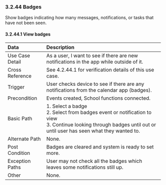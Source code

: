 ### 3.2.44 Badges

Show badges indicating how many messages, notifications, or tasks that have not been seen.

#### 3.2.44.1 View badges

| Data          | Description |
|:--------------| :--------------|
|Use Case Detail| As a user, I want to see if there are new notifications in the app while outside of it.|
|Cross Reference | See 4.2.44.1 for verification details of this use case.| 
|Trigger        | User checks device to see if there are any notifications from the calendar app (badges).|
|Precondition   | Events created, School functions connected.|
|Basic Path     | 1. Select a badge <br/>2. Select from badges event or notification to view <br/>3. Continue looking through badges until out or until user has seen what they wanted to.<br/>|
|Alternate Path |None.| 
|Post Condition | Badges are cleared and system is ready to set more.|
|Exception Paths| User may not check all the badges which leaves some notifications still up.|
|Other          |None.|

